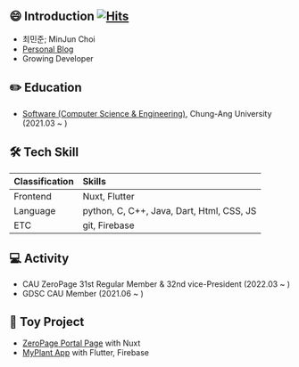 
## 😄 Introduction  [![Hits](https://hits.seeyoufarm.com/api/count/incr/badge.svg?url=https%3A%2F%2Fgithub.com%2FTheMinJunChoi&count_bg=%23000000&title_bg=%23000000&icon=&icon_color=%23FFFFFF&title=hits&edge_flat=false)](https://hits.seeyoufarm.com)

* 최민준; MinJun Choi
* [Personal Blog](https://choiminjun.com/)
* Growing Developer

  

## ✏️ Education 

* [Software (Computer Science & Engineering)](https://cse.cau.ac.kr/main.php), Chung-Ang University (2021.03 ~ )



## 🛠️ Tech Skill

| Classification | Skills                               |
| :------------- | :----------------------------------- |
| Frontend       | Nuxt, Flutter                        |
| Language       | python, C, C++, Java, Dart, Html, CSS, JS |
| ETC            | git, Firebase                        |


## 💻 Activity

* CAU ZeroPage 31st Regular Member & 32nd vice-President (2022.03 ~ )
* GDSC CAU Member (2021.06 ~ )



## 🚀 Toy Project

* [ZeroPage Portal Page](https://github.com/ZeroPage/ZP-portal-page) with Nuxt
* [MyPlant App](https://github.com/minjun0430/MyPlant-Application) with Flutter, Firebase
